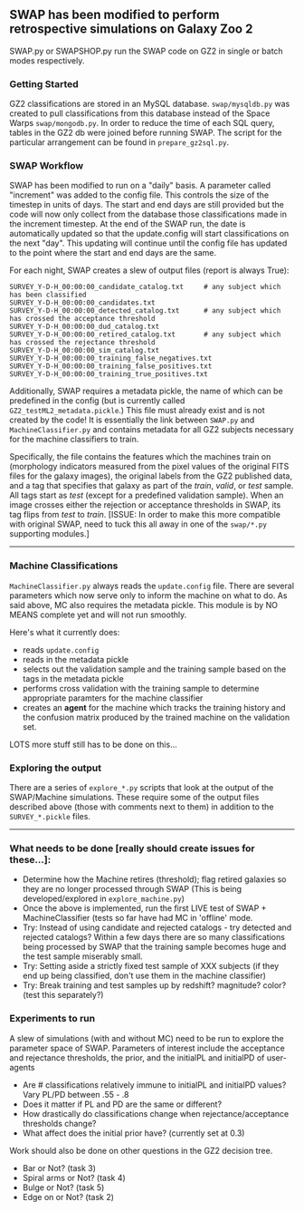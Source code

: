 ## SWAP has been modified to perform retrospective simulations on Galaxy Zoo 2

SWAP.py or SWAPSHOP.py run the SWAP code on GZ2 in single or batch modes respectively.

### Getting Started
GZ2 classifications are stored in an MySQL database. `swap/mysqldb.py` was created to pull classifications from this database instead of the Space Warps `swap/mongodb.py`.
In order to reduce the time of each SQL query, tables in the GZ2 db were joined before running SWAP. The script for the particular arrangement can be found in `prepare_gz2sql.py`. 

### SWAP Workflow
SWAP has been modified to run on a "daily" basis. A parameter called "increment" was added to the config file. This controls the size of the timestep in units of days. The start and end days are still provided but the code will now only collect from the database those classifications made in the increment timestep. At the end of the SWAP run, the date is automatically updated so that the update.config will start classifications on the next "day". This updating will continue until the config file has updated to the point where the start and end days are the same.  

For each night, SWAP creates a slew of output files (report is always True): 

    SURVEY_Y-D-H_00:00:00_candidate_catalog.txt     # any subject which has been classified
    SURVEY_Y-D-H_00:00:00_candidates.txt        
    SURVEY_Y-D-H_00:00:00_detected_catalog.txt      # any subject which has crossed the acceptance threshold
    SURVEY_Y-D-H_00:00:00_dud_catalog.txt       
    SURVEY_Y-D-H_00:00:00_retired_catalog.txt       # any subject which has crossed the rejectance threshold
    SURVEY_Y-D-H_00:00:00_sim_catalog.txt
    SURVEY_Y-D-H_00:00:00_training_false_negatives.txt
    SURVEY_Y-D-H_00:00:00_training_false_positives.txt
    SURVEY_Y-D-H_00:00:00_training_true_positives.txt

Additionally, SWAP requires a metadata pickle, the name of which can be predefined in the config (but is currently called `GZ2_testML2_metadata.pickle`.) This file must already exist and is not created by the code! It is  essentially the link between `SWAP.py` and `MachineClassifier.py` and contains metadata for all GZ2 subjects necessary for the machine classifiers to train. 

Specifically, the file contains the features which the machines train on (morphology indicators measured from the pixel values of the original FITS files for the galaxy images), the original labels from the GZ2 published data, and a tag that specifies that galaxy as part of the *train*, *valid*, or *test* sample. All tags start as *test* (except for a predefined validation sample). When an image crosses either the rejection or acceptance thresholds in SWAP, its tag flips from *test* to *train*.  [ISSUE: In order to make this more compatible with original SWAP, need to tuck this all away in one of the `swap/*.py` supporting modules.]

---

### Machine Classifications
`MachineClassifier.py` always reads the `update.config` file. There are several parameters which now serve only to inform the machine on what to do. As said above, MC also requires the metadata pickle. This module is by NO MEANS complete yet and will not run smoothly. 

Here's what it currently does: 
 * reads `update.config`
 * reads in the metadata pickle
 * selects out the validation sample and the training sample based on the tags in the metadata pickle
 * performs cross validation with the training sample to determine appropriate paramters for the machine classifier
 * creates an **agent** for the machine which tracks the training history and the confusion matrix produced by the trained machine on the validation set. 

LOTS more stuff still has to be done on this... 


### Exploring the output
There are a series of `explore_*.py` scripts that look at the output of the SWAP/Machine simulations. These require some of the output files described above (those with comments next to them) in addition to the `SURVEY_*.pickle` files. 

---

### What needs to be done [really should create issues for these...]:
* Determine how the Machine retires (threshold); flag retired galaxies so they are no longer processed through SWAP (This is being developed/explored in `explore_machine.py`)
* Once the above is implemented, run the first LIVE test of SWAP + MachineClassifier (tests so far have had MC in 'offline' mode.
* Try: Instead of using candidate and rejected catalogs - try detected and rejected catalogs? Within a few days there are so many classifications being processed by SWAP that the training sample becomes huge and the test sample miserably small.
* Try: Setting aside a strictly fixed test sample of XXX subjects (if they end up being classified, don't use them in the machine classifier)
* Try:  Break training and test samples up by redshift? magnitude? color? (test this separately?)


### Experiments to run
A slew of simulations (with and without MC) need to be run to explore the parameter space of SWAP. Parameters of interest include the acceptance and rejectance thresholds, the prior, and the initialPL and initialPD of user-agents
* Are # classifications relatively immune to initialPL and initialPD values? Vary PL/PD between .55 - .8
* Does it matter if PL and PD are the same or different?
* How drastically do classifications change when rejectance/acceptance thresholds change?
* What affect does the initial prior have? (currently set at 0.3)

Work should also be done on other questions in the GZ2 decision tree. 
* Bar or Not?  (task 3)
* Spiral arms or Not? (task 4)
* Bulge or Not? (task 5)
* Edge on or Not? (task 2)




